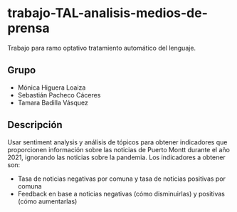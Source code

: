 # trabajo-TAL-analisis-medios-de-prensa
Trabajo para ramo optativo tratamiento automático del lenguaje.

## Grupo

- Mónica Higuera Loaiza
- Sebastián Pacheco Cáceres
- Tamara Badilla Vásquez

## Descripción

Usar sentiment analysis y análisis de tópicos para obtener indicadores que proporcionen información sobre las noticias de Puerto Montt durante el año 2021, ignorando las noticias sobre la pandemia.
Los indicadores a obtener son:
- Tasa de noticias negativas por comuna y tasa de noticias positivas por comuna
- Feedback en base a noticias negativas (cómo disminuirlas) y positivas (cómo aumentarlas)
